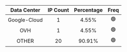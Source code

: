 | Data Center | IP Count | Percentage | Freq |
|:------------:|:--------:|:-----------:|:-----:|
| Google-Cloud | 1 | 4.55% | 🟢 |
| OVH | 1 | 4.55% | 🟢 |
| OTHER | 20 | 90.91% | 🟢 |